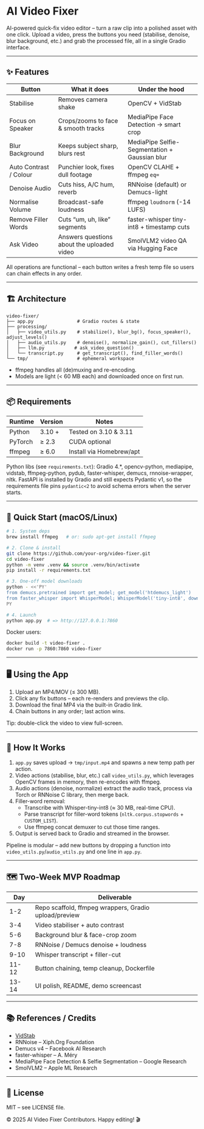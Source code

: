 # AI Video Fixer

AI-powered quick-fix video editor – turn a raw clip into a polished asset with one click. Upload a video, press the buttons you need (stabilise, denoise, blur background, etc.) and grab the processed file, all in a single Gradio interface.

---

## ✨ Features

| Button              | What it does                           | Under the hood                                   |
|---------------------|----------------------------------------|--------------------------------------------------|
| Stabilise           | Removes camera shake                   | OpenCV + VidStab                                  |
| Focus on Speaker    | Crops/zooms to face & smooth tracks    | MediaPipe Face Detection → smart crop            |
| Blur Background     | Keeps subject sharp, blurs rest        | MediaPipe Selfie-Segmentation + Gaussian blur    |
| Auto Contrast / Colour | Punchier look, fixes dull footage  | OpenCV CLAHE + ffmpeg `eq=`                      |
| Denoise Audio       | Cuts hiss, A/C hum, reverb             | RNNoise (default) or Demucs-light                |
| Normalise Volume    | Broadcast-safe loudness                | ffmpeg `loudnorm` (-14 LUFS)                     |
| Remove Filler Words | Cuts “um, uh, like” segments           | faster-whisper tiny-int8 + timestamp cuts        |
| Ask Video           | Answers questions about the uploaded video | SmolVLM2 video QA via Hugging Face |

All operations are functional – each button writes a fresh temp file so users can chain effects in any order.

---

## 🏗️ Architecture

```
video-fixer/
├── app.py                # Gradio routes & state
├── processing/
│   ├── video_utils.py    # stabilize(), blur_bg(), focus_speaker(), adjust_levels()
│   ├── audio_utils.py    # denoise(), normalize_gain(), cut_fillers()
│   ├── llm.py           # ask_video_question()
│   └── transcript.py     # get_transcript(), find_filler_words()
└── tmp/                  # ephemeral workspace
```

* ffmpeg handles all (de)muxing and re-encoding.
* Models are light (< 60 MB each) and downloaded once on first run.

---

## 📦 Requirements

| Runtime | Version | Notes |
|---------|---------|-------|
| Python  | 3.10 +  | Tested on 3.10 & 3.11 |
| PyTorch | ≥ 2.3   | CUDA optional |
| ffmpeg  | ≥ 6.0   | Install via Homebrew/apt |

Python libs (see `requirements.txt`): Gradio 4.*, opencv-python, mediapipe, vidstab, ffmpeg-python, pydub, faster-whisper, demucs, rnnoise-wrapper, nltk.
FastAPI is installed by Gradio and still expects Pydantic v1, so the
requirements file pins `pydantic<2` to avoid schema errors when the server
starts.

---

## 🚀 Quick Start (macOS/Linux)

```bash
# 1. System deps
brew install ffmpeg   # or: sudo apt-get install ffmpeg

# 2. Clone & install
git clone https://github.com/your-org/video-fixer.git
cd video-fixer
python -m venv .venv && source .venv/bin/activate
pip install -r requirements.txt

# 3. One-off model downloads
python - <<'PY'
from demucs.pretrained import get_model; get_model('htdemucs_light')
from faster_whisper import WhisperModel; WhisperModel('tiny-int8', download_root='./models')
PY

# 4. Launch
python app.py  # => http://127.0.0.1:7860
```

Docker users:

```bash
docker build -t video-fixer .
docker run -p 7860:7860 video-fixer
```

---

## 🖥️ Using the App
1. Upload an MP4/MOV (≤ 300 MB).
2. Click any fix buttons – each re-renders and previews the clip.
3. Download the final MP4 via the built-in Gradio link.
4. Chain buttons in any order; last action wins.

Tip: double-click the video to view full-screen.

---

## 🧩 How It Works
1. `app.py` saves upload → `tmp/input.mp4` and spawns a new temp path per action.
2. Video actions (stabilise, blur, etc.) call `video_utils.py`, which leverages OpenCV frames in memory, then re-encodes with ffmpeg.
3. Audio actions (denoise, normalize) extract the audio track, process via Torch or RNNoise C library, then merge back.
4. Filler-word removal:
   * Transcribe with Whisper-tiny-int8 (≈ 30 MB, real-time CPU).
   * Parse transcript for filler-word tokens (`nltk.corpus.stopwords` + `CUSTOM_LIST`).
   * Use ffmpeg concat demuxer to cut those time ranges.
5. Output is served back to Gradio and streamed in the browser.

Pipeline is modular – add new buttons by dropping a function into `video_utils.py`/`audio_utils.py` and one line in `app.py`.

---

## 🗺️ Two-Week MVP Roadmap

| Day | Deliverable |
|----|------------|
| 1-2 | Repo scaffold, ffmpeg wrappers, Gradio upload/preview |
| 3-4 | Video stabiliser + auto contrast |
| 5-6 | Background blur & face-crop zoom |
| 7-8 | RNNoise / Demucs denoise + loudness |
| 9-10 | Whisper transcript + filler-cut |
| 11-12 | Button chaining, temp cleanup, Dockerfile |
| 13-14 | UI polish, README, demo screencast |

---

## 📚 References / Credits
* [VidStab](https://github.com/georgegach/vidstab)
* RNNoise – Xiph.Org Foundation
* Demucs v4 – Facebook AI Research
* faster-whisper – A. Méry
* MediaPipe Face Detection & Selfie Segmentation – Google Research
* SmolVLM2 – Apple ML Research

---

## 📜 License

MIT – see LICENSE file.

© 2025 AI Video Fixer Contributors. Happy editing! 🎬
